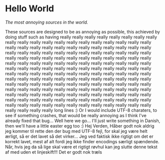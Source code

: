 Hello World
===========
_The most annoying sources in the world._

These sources are designed to be as annoying as possible,
this achieved by doing stuff such as having really really really really really really really really really really really really really really really really really really really really really really really really really really really really really really really really really really really really really really really really really really really really really really really really really really really really really really really really really really really really really really really really really really really really really really really really really really really really really really really really really really really really really really really really really really really really really really really really really really really really really really really really really really really really really really really really really really really really really really really really really really really really really really really really really really really really really really really really really really really really really really really really really really really really really really really really really really really really really really really really really really really really really really really really long lines :)
Or I would include UTF-8 charaters, to see if something crashes, that would be really annoying as I think I've already fixed that bug...
Well here we go... I'll just write something in Danish, then we'll have a little easter egg too :)
Hej Verden,
Håber godt nok aldrig jeg kommer til rette den der bug med UTF-8 fejl, for skal jeg være helt ærligt, så er det lavet så det virker...
Jeg ved faktisk ikke rigtigt om det er korrekt lavet, mest af alt fordi jeg ikke finder encodings særligt spændende.
Når, hvis jeg da så lige skal være et rigtigt røvhul kan jeg slutte denne tekst af med uden et linjeskift!!! Det er godt nok træls